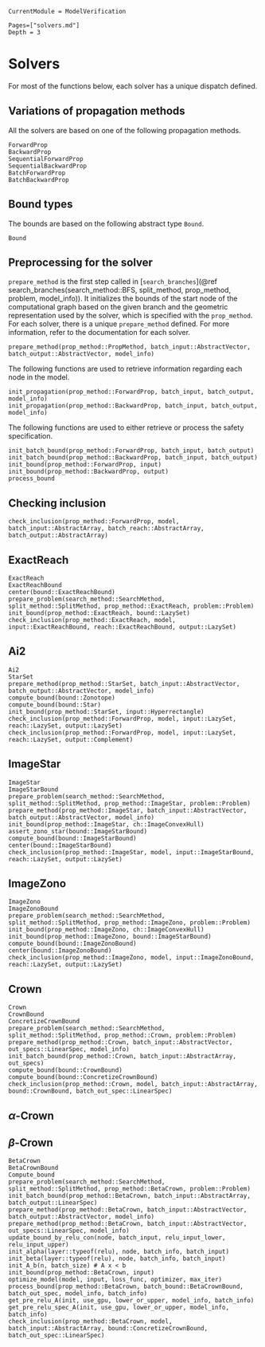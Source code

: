 ```@meta
CurrentModule = ModelVerification
```

```@contents
Pages=["solvers.md"]
Depth = 3
```
# Solvers

For most of the functions below, each solver has a unique dispatch defined.

## Variations of propagation methods
All the solvers are based on one of the following propagation methods.
```@docs
ForwardProp
BackwardProp
SequentialForwardProp
SequentialBackwardProp
BatchForwardProp
BatchBackwardProp
```

## Bound types
The bounds are based on the following abstract type `Bound`.
```@docs
Bound
```

## Preprocessing for the solver
`prepare_method` is the first step called in [`search_branches`](@ref search_branches(search_method::BFS, split_method, prop_method, problem, model_info)). It initializes the bounds of the start node of the computational graph based on the given branch and the geometric representation used by the solver, which is specified with the `prop_method`. For each solver, there is a unique `prepare_method` defined. For more information, refer to the documentation for each solver.
```@docs
prepare_method(prop_method::PropMethod, batch_input::AbstractVector, batch_output::AbstractVector, model_info)
```

The following functions are used to retrieve information regarding each node in the model.
```@docs
init_propagation(prop_method::ForwardProp, batch_input, batch_output, model_info)
init_propagation(prop_method::BackwardProp, batch_input, batch_output, model_info)
```

The following functions are used to either retrieve or process the safety specification.
```@docs
init_batch_bound(prop_method::ForwardProp, batch_input, batch_output)
init_batch_bound(prop_method::BackwardProp, batch_input, batch_output)
init_bound(prop_method::ForwardProp, input)
init_bound(prop_method::BackwardProp, output)
process_bound
```

## Checking inclusion

```@docs
check_inclusion(prop_method::ForwardProp, model, batch_input::AbstractArray, batch_reach::AbstractArray, batch_output::AbstractArray)
```

## ExactReach
```@docs
ExactReach
ExactReachBound
center(bound::ExactReachBound)
prepare_problem(search_method::SearchMethod, split_method::SplitMethod, prop_method::ExactReach, problem::Problem)
init_bound(prop_method::ExactReach, bound::LazySet)
check_inclusion(prop_method::ExactReach, model, input::ExactReachBound, reach::ExactReachBound, output::LazySet)
```

## Ai2
```@docs
Ai2
StarSet
prepare_method(prop_method::StarSet, batch_input::AbstractVector, batch_output::AbstractVector, model_info)
compute_bound(bound::Zonotope)
compute_bound(bound::Star)
init_bound(prop_method::StarSet, input::Hyperrectangle) 
check_inclusion(prop_method::ForwardProp, model, input::LazySet, reach::LazySet, output::LazySet)
check_inclusion(prop_method::ForwardProp, model, input::LazySet, reach::LazySet, output::Complement)
```

## ImageStar
```@docs
ImageStar
ImageStarBound
prepare_problem(search_method::SearchMethod, split_method::SplitMethod, prop_method::ImageStar, problem::Problem)
prepare_method(prop_method::ImageStar, batch_input::AbstractVector, batch_output::AbstractVector, model_info)
init_bound(prop_method::ImageStar, ch::ImageConvexHull) 
assert_zono_star(bound::ImageStarBound)
compute_bound(bound::ImageStarBound)
center(bound::ImageStarBound)
check_inclusion(prop_method::ImageStar, model, input::ImageStarBound, reach::LazySet, output::LazySet)
```

## ImageZono
```@docs
ImageZono
ImageZonoBound
prepare_problem(search_method::SearchMethod, split_method::SplitMethod, prop_method::ImageZono, problem::Problem)
init_bound(prop_method::ImageZono, ch::ImageConvexHull) 
init_bound(prop_method::ImageZono, bound::ImageStarBound)
compute_bound(bound::ImageZonoBound)
center(bound::ImageZonoBound)
check_inclusion(prop_method::ImageZono, model, input::ImageZonoBound, reach::LazySet, output::LazySet)
```

## Crown
```@docs
Crown
CrownBound
ConcretizeCrownBound
prepare_problem(search_method::SearchMethod, split_method::SplitMethod, prop_method::Crown, problem::Problem)
prepare_method(prop_method::Crown, batch_input::AbstractVector, out_specs::LinearSpec, model_info)
init_batch_bound(prop_method::Crown, batch_input::AbstractArray, out_specs)
compute_bound(bound::CrownBound)
compute_bound(bound::ConcretizeCrownBound)
check_inclusion(prop_method::Crown, model, batch_input::AbstractArray, bound::CrownBound, batch_out_spec::LinearSpec)
```

## $\alpha$-Crown

## $\beta$-Crown
```@docs
BetaCrown
BetaCrownBound
Compute_bound
prepare_problem(search_method::SearchMethod, split_method::SplitMethod, prop_method::BetaCrown, problem::Problem)
init_batch_bound(prop_method::BetaCrown, batch_input::AbstractArray, batch_output::LinearSpec)
prepare_method(prop_method::BetaCrown, batch_input::AbstractVector, batch_output::AbstractVector, model_info)
prepare_method(prop_method::BetaCrown, batch_input::AbstractVector, out_specs::LinearSpec, model_info)
update_bound_by_relu_con(node, batch_input, relu_input_lower, relu_input_upper)
init_alpha(layer::typeof(relu), node, batch_info, batch_input)
init_beta(layer::typeof(relu), node, batch_info, batch_input)
init_A_b(n, batch_size) # A x < b
init_bound(prop_method::BetaCrown, input) 
optimize_model(model, input, loss_func, optimizer, max_iter)
process_bound(prop_method::BetaCrown, batch_bound::BetaCrownBound, batch_out_spec, model_info, batch_info)
get_pre_relu_A(init, use_gpu, lower_or_upper, model_info, batch_info)
get_pre_relu_spec_A(init, use_gpu, lower_or_upper, model_info, batch_info)
check_inclusion(prop_method::BetaCrown, model, batch_input::AbstractArray, bound::ConcretizeCrownBound, batch_out_spec::LinearSpec)
```